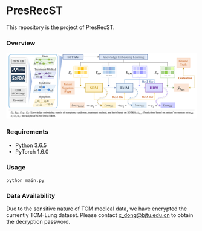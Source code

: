 # PresRecST
This repository is the project of PresRecST.

### Overview

![STMNet Framework](STHNet_framework.png)

### Requirements

- Python 3.6.5
- PyTorch 1.6.0

### Usage

```
python main.py
```
### Data Availability

Due to the sensitive nature of TCM medical data, we have encrypted the currently TCM-Lung dataset. Please contact x_dong@bjtu.edu.cn to obtain the decryption password.
